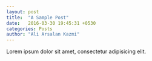 ```yaml
---
layout: post
title:  "A Sample Post"
date:   2016-03-30 19:45:31 +0530
categories: Posts
author: "Ali Arsalan Kazmi"
---
```

Lorem ipsum dolor sit amet, consectetur adipisicing elit.
